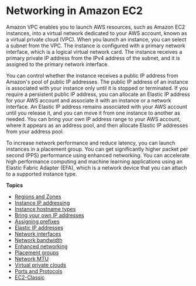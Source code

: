 # Networking in Amazon EC2<a name="ec2-networking"></a>

Amazon VPC enables you to launch AWS resources, such as Amazon EC2 instances, into a virtual network dedicated to your AWS account, known as a virtual private cloud \(VPC\)\. When you launch an instance, you can select a subnet from the VPC\. The instance is configured with a primary network interface, which is a logical virtual network card\. The instance receives a primary private IP address from the IPv4 address of the subnet, and it is assigned to the primary network interface\.

You can control whether the instance receives a public IP address from Amazon's pool of public IP addresses\. The public IP address of an instance is associated with your instance only until it is stopped or terminated\. If you require a persistent public IP address, you can allocate an Elastic IP address for your AWS account and associate it with an instance or a network interface\. An Elastic IP address remains associated with your AWS account until you release it, and you can move it from one instance to another as needed\. You can bring your own IP address range to your AWS account, where it appears as an address pool, and then allocate Elastic IP addresses from your address pool\.

To increase network performance and reduce latency, you can launch instances in a placement group\. You can get significantly higher packet per second \(PPS\) performance using enhanced networking\. You can accelerate high performance computing and machine learning applications using an Elastic Fabric Adapter \(EFA\), which is a network device that you can attach to a supported instance type\.

**Topics**
+ [Regions and Zones](using-regions-availability-zones.md)
+ [Instance IP addressing](using-instance-addressing.md)
+ [Instance hostname types](ec2-instance-naming.md)
+ [Bring your own IP addresses](ec2-byoip.md)
+ [Assigning prefixes](ec2-prefix-eni.md)
+ [Elastic IP addresses](elastic-ip-addresses-eip.md)
+ [Network interfaces](using-eni.md)
+ [Network bandwidth](ec2-instance-network-bandwidth.md)
+ [Enhanced networking](enhanced-networking.md)
+ [Placement groups](placement-groups.md)
+ [Network MTU](network_mtu.md)
+ [Virtual private clouds](using-vpc.md)
+ [Ports and Protocols](ports-and-protocols.md)
+ [EC2\-Classic](ec2-classic-platform.md)